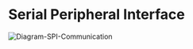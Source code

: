 #  Serial Peripheral Interface

![Diagram-SPI-Communication](https://github.com/user-attachments/assets/9bcc2b04-b9a1-4c01-a36f-b3eeb586ce8e)
<br/>
